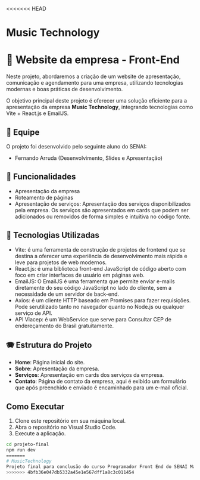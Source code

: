 <<<<<<< HEAD
<h1>Music Technology</h1>

# 🎼 Website da empresa - Front-End

Neste projeto, abordaremos a criação de um website de apresentação, comunicação e agendamento para uma empresa, utilizando tecnologias modernas e boas práticas de desenvolvimento.

O objetivo principal deste projeto é oferecer uma solução eficiente para a apresentação da empresa <b>Music Technology</b>, integrando tecnologias como Vite + React.js e EmailJS.

## 🎸 Equipe

O projeto foi desenvolvido pelo seguinte aluno do SENAI:

- Fernando Arruda (Desenvolvimento, Slides e Apresentação)

## 🥁 Funcionalidades

- Apresentação da empresa
- Roteamento de páginas
- Apresentação de serviços: Apresentação dos serviços disponibilizados pela empresa. Os serviços são apresentados em cards que podem ser adicionados ou removidos de forma simples e intuitiva no código fonte.



## 🎻 Tecnologias Utilizadas

- Vite: é uma ferramenta de construção de projetos de frontend que se destina a oferecer uma experiência de desenvolvimento mais rápida e leve para projetos de web modernos.
- React.js: é uma biblioteca front-end JavaScript de código aberto com foco em criar interfaces de usuário em páginas web.
- EmailJS: O EmailJS é uma ferramenta que permite enviar e-mails diretamente do seu código JavaScript no lado do cliente, sem a necessidade de um servidor de back-end.
- Axios: é um cliente HTTP baseado em Promises para fazer requisições. Pode serutilizado tanto no navegador quanto no Node.js ou qualquer serviço de API.
- API Viacep: é um WebService que serve para Consultar CEP de endereçamento do Brasil gratuitamente.

## 🪗 Estrutura do Projeto

- **Home**: Página inicial do site.
- **Sobre**: Apresentação da empresa.
- **Serviços**: Apresentação em cards dos serviços da empresa.
- **Contato**: Página de contato da empresa, aqui é exibido um formulário que após preenchido e enviado é encaminhado para um e-mail oficial.

## Como Executar

1. Clone este repositório em sua máquina local.
2. Abra o repositório no Visual Studio Code.
3. Execute a aplicação.

```bash
cd projeto-final
npm run dev
=======
# MusicTechnology
Projeto final para conclusão do curso Programador Front End do SENAI Maracanã.
>>>>>>> 4bfb36e047db5332a45e1e567dff1a8c3c011454
